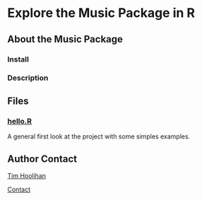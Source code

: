 # Explore the Music Package in R

## About the Music Package
### Install
### Description

## Files
### [hello.R](./hello.R)
A general first look at the project with some simples examples.

## Author Contact
[Tim Hoolihan](https://github.com/thoolihan)

[Contact](mailto:tim@hoolihan.net)
